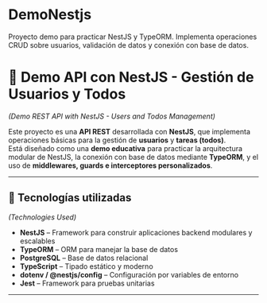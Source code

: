 # DemoNestjs
Proyecto demo para practicar NestJS y TypeORM. Implementa operaciones CRUD sobre usuarios, validación de datos y conexión con base de datos.

# 🚀 Demo API con NestJS - Gestión de Usuarios y Todos  
*(Demo REST API with NestJS - Users and Todos Management)*

Este proyecto es una **API REST** desarrollada con **NestJS**, que implementa operaciones básicas para la gestión de **usuarios** y **tareas (todos)**.  
Está diseñado como una **demo educativa** para practicar la arquitectura modular de NestJS, la conexión con base de datos mediante **TypeORM**, y el uso de **middlewares, guards e interceptores personalizados**.

---

## 🧱 Tecnologías utilizadas  
*(Technologies Used)*

- **NestJS** – Framework para construir aplicaciones backend modulares y escalables  
- **TypeORM** – ORM para manejar la base de datos  
- **PostgreSQL** – Base de datos relacional  
- **TypeScript** – Tipado estático y moderno  
- **dotenv / @nestjs/config** – Configuración por variables de entorno  
- **Jest** – Framework para pruebas unitarias  

---
